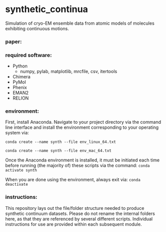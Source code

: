 # synthetic_continua
Simulation of cryo-EM ensemble data from atomic models of molecules exhibiting continuous motions.

### paper:


### required software:
- Python
  - numpy, pylab, matplotlib, mrcfile, csv, itertools
- Chimera
- PyMol
- Phenix
- EMAN2
- RELION

### environment:
First, install Anaconda. Navigate to your project directory via the command line interface and install the environment corresponding to your operating system via:

`conda create --name synth --file env_linux_64.txt`

`conda create --name synth --file env_mac_64.txt`

Once the Anaconda environment is installed, it must be initiated each time before running (the majority of) these scripts via the command: `conda activate synth`

When you are done using the environment, always exit via: `conda deactivate`

### instructions:
This repository lays out the file/folder structure needed to produce synthetic continuum datasets. Please do not rename the internal folders here, as that they are referenced by several different scripts. Individual instructions for use are provided within each subsequent module.
